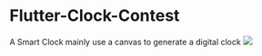 # Flutter-Clock-Contest
A Smart Clock mainly use a canvas to generate a digital clock
![](Demonstration/iOSDemo-_Flutter-Clock-Challenge_.gif)

